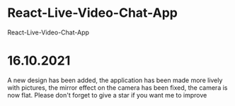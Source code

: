 # React-Live-Video-Chat-App
React-Live-Video-Chat-App

# 16.10.2021
A new design has been added, the application has been made more lively with pictures, the mirror effect on the camera has been fixed, the camera is now flat. Please don't forget to give a star if you want me to improve
